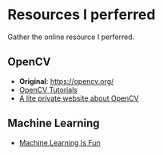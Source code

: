 # Resources I perferred #

Gather the online resource I perferred.


## OpenCV ##
- **Original**: https://opencv.org/
- [OpenCV Tutorials](https://docs.opencv.org/master/d9/df8/tutorial_root.html) 
- [A lite private website about OpenCV](https://www.learnopencv.com/)



## Machine Learning ##
- [Machine Learning Is Fun](https://www.machinelearningisfun.com/)

